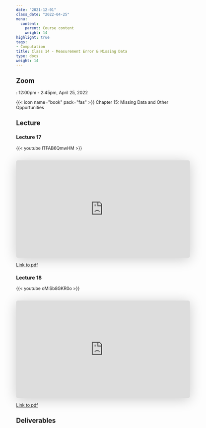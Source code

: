 ```yaml
---
date: "2021-12-01"
class_date: "2022-04-25"
menu:
  content:
    parent: Course content
    weight: 14
highlight: true
tags:
- Computation
title: Class 14 - Measurement Error & Missing Data 
type: docs
weight: 14
---
```


## Zoom

<a href="https://uncc.zoom.us/j/93339403054"><i class="fas fa-video fa-lg"></i></a>: 12:00pm - 2:45pm, April 25, 2022

{{< icon name="book" pack="fas" >}} Chapter 15: Missing Data and Other Opportunities

## Lecture

### Lecture 17

{{< youtube lTFAB6QmwHM >}}

<br>

<iframe class="speakerdeck-iframe" frameborder="0" src="https://speakerdeck.com/player/b657637e48814c7896ad79395a29f0a0" title="Statistical Rethinking 2022 Lecture 17" allowfullscreen="true" mozallowfullscreen="true" webkitallowfullscreen="true" style="border: 0px; background: padding-box padding-box rgba(0, 0, 0, 0.1); margin: 0px; padding: 0px; border-radius: 6px; box-shadow: rgba(0, 0, 0, 0.2) 0px 5px 40px; width: 560px; height: 314px;" data-ratio="1.78343949044586"></iframe>

<br>

[Link to pdf](https://files.speakerdeck.com/presentations/b657637e48814c7896ad79395a29f0a0/Lecture_17.pdf)

### Lecture 18

{{< youtube oMiSb8GKR0o >}}

<br>

<iframe class="speakerdeck-iframe" frameborder="0" src="https://speakerdeck.com/player/dd8e6cb0183e42bea9aea9a23e73345e" title="Statistical Rethinking 2022 Lecture 18" allowfullscreen="true" mozallowfullscreen="true" webkitallowfullscreen="true" style="border: 0px; background: padding-box padding-box rgba(0, 0, 0, 0.1); margin: 0px; padding: 0px; border-radius: 6px; box-shadow: rgba(0, 0, 0, 0.2) 0px 5px 40px; width: 560px; height: 314px;" data-ratio="1.78343949044586"></iframe>

<br>

[Link to pdf](https://files.speakerdeck.com/presentations/dd8e6cb0183e42bea9aea9a23e73345e/Lecture_18.pdf)

## Deliverables

